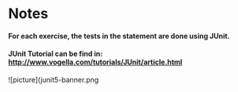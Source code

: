 # Notes

#### For each exercise, the tests in the statement are done using JUnit.

#### JUnit Tutorial can be find in: http://www.vogella.com/tutorials/JUnit/article.html

![picture](junit5-banner.png
